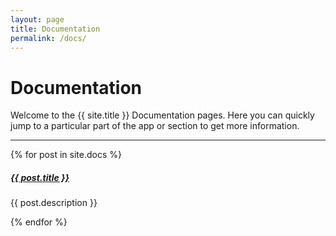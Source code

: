 ```yaml
---
layout: page
title: Documentation
permalink: /docs/
---
```


# Documentation

Welcome to the {{ site.title }} Documentation pages. Here you can quickly jump to a 
particular part of the app or section to get more information.

<div class="section-index">
    <hr class="panel-line">
    {% for post in site.docs  %}        
    <div class="entry">
    <h5><a href="{{ post.url | prepend: site.baseurl }}">{{ post.title }}</a></h5>
    <p>{{ post.description }}</p>
    </div>{% endfor %}
</div>
